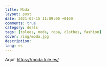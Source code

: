 ```yaml
---
title: Moda
layout: post
date: 2021-03-15 11:09:00 +0100
comments: true
category: deals
tags: [tolees, moda, ropa, clothes, fashion]
cover: /img/moda.jpg
description:
lang: es
---
```


Aqui! <https://moda.tole.es/>
